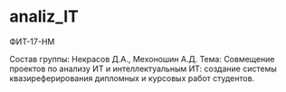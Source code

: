 # analiz_IT
ФИТ-17-НМ

Состав группы: Некрасов Д.А., Мехоношин А.Д.
Тема: Совмещение проектов по анализу ИТ и интеллектуальным ИТ: создание системы квазиреферирования дипломных и курсовых работ студентов.
